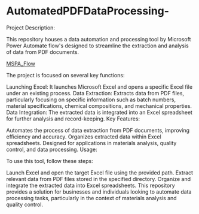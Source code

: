 # AutomatedPDFDataProcessing-
Project Description:

This repository houses a data automation and processing tool by Microsoft Power Automate flow's designed to streamline the extraction and analysis of data from PDF documents. 

[MSPA_Flow](https://drive.google.com/uc?id=1yIXwyBZd62ai6QvIX-pXnaPVjjw-JGSm)

The project is focused on several key functions:

Launching Excel: It launches Microsoft Excel and opens a specific Excel file under an existing process.
Data Extraction: Extracts data from PDF files, particularly focusing on specific information such as batch numbers, material specifications, chemical compositions, and mechanical properties.
Data Integration: The extracted data is integrated into an Excel spreadsheet for further analysis and record-keeping.
Key Features:

Automates the process of data extraction from PDF documents, improving efficiency and accuracy.
Organizes extracted data within Excel spreadsheets.
Designed for applications in materials analysis, quality control, and data processing.
Usage:

To use this tool, follow these steps:

Launch Excel and open the target Excel file using the provided path.
Extract relevant data from PDF files stored in the specified directory.
Organize and integrate the extracted data into Excel spreadsheets.
This repository provides a solution for businesses and individuals looking to automate data processing tasks, particularly in the context of materials analysis and quality control.


